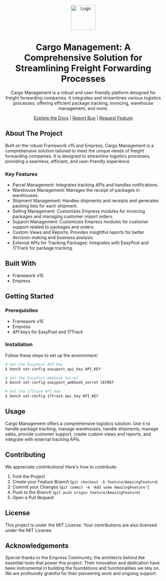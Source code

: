 <div align="center">

<img src="https://grow.empress.eco/uploads/default/original/2X/1/1f1e1044d3864269d2a613577edb9763890422ab.png" alt="Logo" width="80" height="80">

# Cargo Management: A Comprehensive Solution for Streamlining Freight Forwarding Processes

Cargo Management is a robust and user-friendly platform designed for freight forwarding companies. It integrates and streamlines various logistics processes, offering efficient package tracking, invoicing, warehouse management, and more. 

[Explore the Docs](https://empress.eco/) | 
[Report Bug](https://github.com/empress-eco/cargo_management/issues) | 
[Request Feature](https://github.com/empress-eco/cargo_management/issues)

</div>

## About The Project

Built on the robust Framework v15 and Empress, Cargo Management is a comprehensive solution tailored to meet the unique needs of freight forwarding companies. It is designed to streamline logistics processes, providing a seamless, efficient, and user-friendly experience.

### Key Features

- Parcel Management: Integrates tracking APIs and handles notifications.
- Warehouse Management: Manages the receipt of packages in warehouses.
- Shipment Management: Handles shipments and receipts and generates packing lists for each shipment.
- Selling Management: Customizes Empress modules for invoicing packages and managing customer import orders.
- Support Management: Customizes Empress modules for customer support related to packages and orders.
- Custom Views and Reports: Provides insightful reports for better decision-making and business analysis.
- External APIs for Tracking Packages: Integrates with EasyPost and 17Track for package tracking.

## Built With

- Framework v15
- Empress

## Getting Started

### Prerequisites

- Framework v15
- Empress
- API keys for EasyPost and 17Track

### Installation

Follow these steps to set up the environment:

```sh
# Set the EasyPost API Key
$ bench set-config easypost_api_key API_KEY

# Set the EasyPost Webhook Secret
$ bench set-config easypost_webhook_secret SECRET

# Set the 17Track API Key
$ bench set-config 17track_api_key API_KEY
```

## Usage

Cargo Management offers a comprehensive logistics solution. Use it to handle package tracking, manage warehouses, handle shipments, manage sales, provide customer support, create custom views and reports, and integrate with external tracking APIs.

## Contributing

We appreciate contributions! Here's how to contribute:

1. Fork the Project
2. Create your Feature Branch (`git checkout -b feature/AmazingFeature`)
3. Commit your Changes (`git commit -m 'Add some AmazingFeature'`)
4. Push to the Branch (`git push origin feature/AmazingFeature`)
5. Open a Pull Request

## License

This project is under the MIT License. Your contributions are also licensed under the MIT License.

## Acknowledgements

Special thanks to the Empress Community, the architects behind the essential tools that power this project. Their innovation and dedication have been instrumental in building the foundations and functionalities we rely on. We are profoundly grateful for their pioneering work and ongoing support.